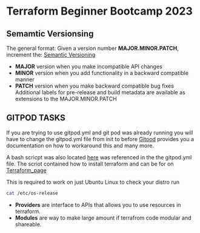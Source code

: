 # Terraform Beginner Bootcamp 2023

## Semamtic Versionsing 

The general format:
Given a version number **MAJOR.MINOR.PATCH**, increment the:
[Semantic Versioning](https://semver.org/)
- **MAJOR** version when you make incompatible API changes
- **MINOR** version when you add functionality in a backward compatible manner
- **PATCH** version when you make backward compatible bug fixes
Additional labels for pre-release and build metadata are available as extensions to the MAJOR.MINOR.PATCH



## GITPOD TASKS
If you are trying to use gitpod.yml and git pod was already running you will have to change the gitpod.yml file from init to before [Gitood](https://www.gitpod.io/docs/configure/workspaces/workspace-image) provides you a documentation on how to workaround this and many more.

A bash scricpt was also located [here](./bin/install_terraform_cli) was referenced in the the gitpod.yml file. The scriot contained how to install terraform and can be for on [Terraform_page](https://developer.hashicorp.com/terraform/downloads)

This is required to work on just Ubuntu Linux to check your distro run 
```bash
cat /etc/os-release
```
- **Providers** are interface to APIs that allows you to use resources in terraform.
- **Modules** are way to make large amount if terrafrom code modular and shareable.

